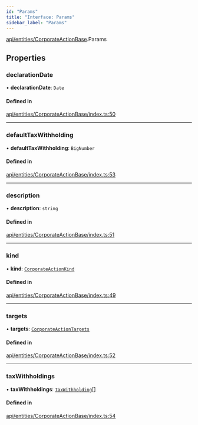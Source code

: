 ```yaml
---
id: "Params"
title: "Interface: Params"
sidebar_label: "Params"
---
```


[api/entities/CorporateActionBase](../../../../../modules/API/Entities/CorporateActionBase/CorporateActionBase.md).Params

## Properties

### declarationDate

• **declarationDate**: `Date`

#### Defined in

[api/entities/CorporateActionBase/index.ts:50](https://github.com/PolymeshAssociation/polymesh-sdk/blob/fbf6882d0/src/api/entities/CorporateActionBase/index.ts#L50)

___

### defaultTaxWithholding

• **defaultTaxWithholding**: `BigNumber`

#### Defined in

[api/entities/CorporateActionBase/index.ts:53](https://github.com/PolymeshAssociation/polymesh-sdk/blob/fbf6882d0/src/api/entities/CorporateActionBase/index.ts#L53)

___

### description

• **description**: `string`

#### Defined in

[api/entities/CorporateActionBase/index.ts:51](https://github.com/PolymeshAssociation/polymesh-sdk/blob/fbf6882d0/src/api/entities/CorporateActionBase/index.ts#L51)

___

### kind

• **kind**: [`CorporateActionKind`](../../../../../enums/API/Entities/CorporateActionBase/Types/CorporateActionKind/CorporateActionKind.md)

#### Defined in

[api/entities/CorporateActionBase/index.ts:49](https://github.com/PolymeshAssociation/polymesh-sdk/blob/fbf6882d0/src/api/entities/CorporateActionBase/index.ts#L49)

___

### targets

• **targets**: [`CorporateActionTargets`](../Types/CorporateActionTargets/CorporateActionTargets.md)

#### Defined in

[api/entities/CorporateActionBase/index.ts:52](https://github.com/PolymeshAssociation/polymesh-sdk/blob/fbf6882d0/src/api/entities/CorporateActionBase/index.ts#L52)

___

### taxWithholdings

• **taxWithholdings**: [`TaxWithholding`](../Types/TaxWithholding/TaxWithholding.md)[]

#### Defined in

[api/entities/CorporateActionBase/index.ts:54](https://github.com/PolymeshAssociation/polymesh-sdk/blob/fbf6882d0/src/api/entities/CorporateActionBase/index.ts#L54)
